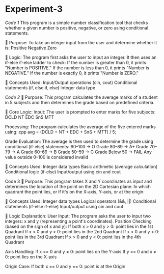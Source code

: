 # Experiment-3

*Code 1*
This program is a simple number classification tool that checks whether a given number is positive, negative, or zero using conditional statements.

🔹 Purpose:
To take an integer input from the user and determine whether it is:
Positive
Negative
Zero

🔹 Logic:
The program first asks the user to input an integer.
It then uses an if-else if-else ladder to check:
If the number is greater than 0, it prints "Number is POSITIVE."
If the number is less than 0, it prints "Number is NEGATIVE."
If the number is exactly 0, it prints "Number is ZERO."

🔹 Concepts Used:
Input/Output operations (cin, cout)
Conditional statements (if, else if, else)
Integer data type

*Code 2*
🔹 Purpose:
This program calculates the average marks of a student in 5 subjects and then determines the grade based on predefined criteria.

🔸 Core Logic:
Input:
The user is prompted to enter marks for five subjects:
DCLD
NT
EDC
SnS
MTT

Processing:
The program calculates the average of the five entered marks using:
cpp
avg = (DCLD + NT + EDC + SnS + MTT) / 5;

Grade Evaluation:
The average is then used to determine the grade using conditional (if-else) statements:
90–100 → O Grade
80–89 → A+ Grade
70–79 → A Grade
60–69 → B Grade
50–59 → C Grade
Below 50 → FAIL
Any value outside 0–100 is considered invalid

🔸 Concepts Used:
Integer data types
Basic arithmetic (average calculation)
Conditional logic (if-else)
Input/output using cin and cout

Code 3
🔹 Purpose:
This program takes X and Y coordinates as input and determines the location of the point on the 2D Cartesian plane:
In which quadrant the point lies, or
If it's on the X-axis, Y-axis, or at the origin

🔸 Concepts Used:
Integer data types
Logical operators (&&, ||)
Conditional statements (if-else if-else)
Input/output using cin and cout

🔸 Logic Explanation:
User Input:
The program asks the user to input two integers: x and y (representing a point's coordinates).
Position Checking (based on the sign of x and y):
If both x > 0 and y > 0: point lies in the 1st Quadrant
If x < 0 and y > 0: point lies in the 2nd Quadrant
If x < 0 and y < 0: point lies in the 3rd Quadrant
If x > 0 and y < 0: point lies in the 4th Quadrant

Axis Handling:
If x == 0 and y ≠ 0: point lies on the Y-axis
If y == 0 and x ≠ 0: point lies on the X-axis

Origin Case:
If both x == 0 and y == 0: point is at the Origin
